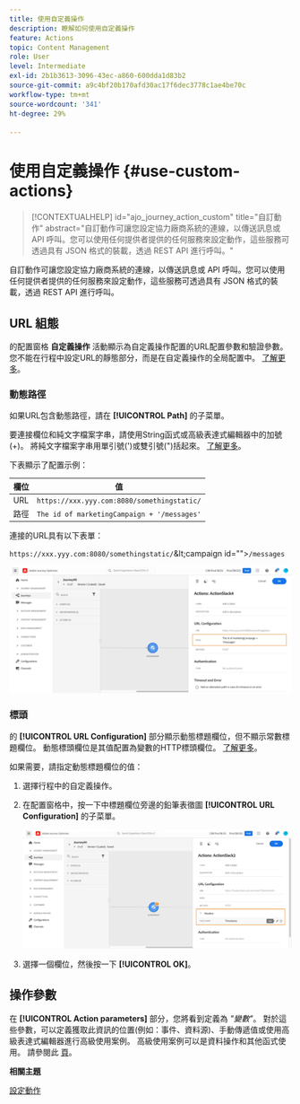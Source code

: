 ```yaml
---
title: 使用自定義操作
description: 瞭解如何使用自定義操作
feature: Actions
topic: Content Management
role: User
level: Intermediate
exl-id: 2b1b3613-3096-43ec-a860-600dda1d83b2
source-git-commit: a9c4bf20b170afd30ac17f6dec3778c1ae4be70c
workflow-type: tm+mt
source-wordcount: '341'
ht-degree: 29%

---
```


# 使用自定義操作 {#use-custom-actions}

>[!CONTEXTUALHELP]
>id="ajo_journey_action_custom"
>title="自訂動作"
>abstract="自訂動作可讓您設定協力廠商系統的連線，以傳送訊息或 API 呼叫。您可以使用任何提供者提供的任何服務來設定動作，這些服務可透過具有 JSON 格式的裝載，透過 REST API 進行呼叫。"

自訂動作可讓您設定協力廠商系統的連線，以傳送訊息或 API 呼叫。您可以使用任何提供者提供的任何服務來設定動作，這些服務可透過具有 JSON 格式的裝載，透過 REST API 進行呼叫。

## URL 組態

的配置窗格 **自定義操作** 活動顯示為自定義操作配置的URL配置參數和驗證參數。 您不能在行程中設定URL的靜態部分，而是在自定義操作的全局配置中。 [了解更多](../action/about-custom-action-configuration.md)。

### 動態路徑

如果URL包含動態路徑，請在 **[!UICONTROL Path]** 的子菜單。

要連接欄位和純文字檔案字串，請使用String函式或高級表達式編輯器中的加號(+)。 將純文字檔案字串用單引號(&#39;)或雙引號(&quot;)括起來。 [了解更多](expression/expressionadvanced.md)。

下表顯示了配置示例：

| 欄位 | 值 |
| --- | --- |
| URL | `https://xxx.yyy.com:8080/somethingstatic/` |
| 路徑 | `The id of marketingCampaign + '/messages'` |

連接的URL具有以下表單：

`https://xxx.yyy.com:8080/somethingstatic/`\&lt;campaign id=&quot;&quot;>`/messages`

![](assets/journey-custom-action-url.png)

### 標頭

的 **[!UICONTROL URL Configuration]** 部分顯示動態標題欄位，但不顯示常數標題欄位。 動態標頭欄位是其值配置為變數的HTTP標頭欄位。 [了解更多](../action/about-custom-action-configuration.md)。

如果需要，請指定動態標題欄位的值：

1. 選擇行程中的自定義操作。
1. 在配置窗格中，按一下中標題欄位旁邊的鉛筆表徵圖 **[!UICONTROL URL Configuration]** 的子菜單。

   ![](assets/journey-dynamicheaderfield.png)

1. 選擇一個欄位，然後按一下 **[!UICONTROL OK]**。

## 操作參數

在 **[!UICONTROL Action parameters]** 部分，您將看到定義為 _&quot;變數&quot;_。 對於這些參數，可以定義獲取此資訊的位置(例如：事件、資料源)、手動傳遞值或使用高級表達式編輯器進行高級使用案例。 高級使用案例可以是資料操作和其他函式使用。 請參閱此 [頁](expression/expressionadvanced.md)。

**相關主題**

[設定動作](../action/about-custom-action-configuration.md)
